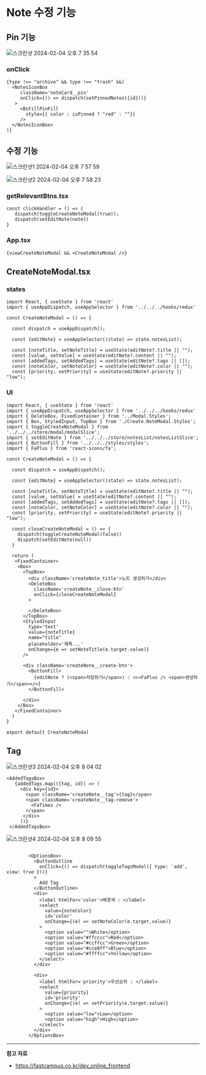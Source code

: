 # Note 수정 기능

## Pin 기능

![스크린샷 2024-02-04 오후 7 35 54](https://github.com/Heo-y-y/development-blog/assets/112863029/a1069f9f-5a02-4ae0-bb27-727e634a04b4)

### onClick

```tsx
{type !== "archive" && type !== "trash" &&(
  <NotesIconBox
     className='noteCard__pin'
     onClick={() => dispatch(setPinnedNotes({id}))}
   >
     <BsFillPinFill 
       style={{ color : isPinned ? "red" : ""}}
     />
  </NotesIconBox>
)}
```

## 수정 기능

![스크린샷1 2024-02-04 오후 7 57 59](https://github.com/Heo-y-y/development-blog/assets/112863029/49c8d48e-e220-4897-9ff1-e9b08dadfa5c)

![스크린샷2 2024-02-04 오후 7 58 23](https://github.com/Heo-y-y/development-blog/assets/112863029/26472856-496a-4a95-9939-ba683878daff)

### getRelevantBtns.tsx

```tsx
const clickHandler = () => {
   dispatch(toggleCreateNoteModal(true));
   dispatch(setEditNote(note))
}
```

### App.tsx

```tsx
{viewCreateNoteModal && <CreateNoteModal />}
```

## CreateNoteModal.tsx

### states

```tsx
import React, { useState } from 'react'
import { useAppDispatch, useAppSelector } from '../../../hooks/redux'

const CreateNoteModal = () => {

  const dispatch = useAppDispatch();

  const {editNote} = useAppSelector((state) => state.notesList);

  const [noteTitle, setNoteTitle] = useState(editNote?.title || "");
  const [value, setValue] = useState(editNote?.content || "");
  const [addedTags, setAddedTags] = useState(editNote?.tags || []);
  const [noteColor, setNoteColor] = useState(editNote?.color || "");
  const [priority, setPriority] = useState(editNote?.priority || "low");
```

### UI

```tsx
import React, { useState } from 'react'
import { useAppDispatch, useAppSelector } from '../../../hooks/redux'
import { DeleteBox, FixedContainer } from '../Modal.Styles';
import { Box, StyledInput, TopBox } from './Create.NoteModal.Styles';
import { toggleCreateNoteModal } from '../../../store/modal/modalSlice';
import { setEditNote } from '../../../store/notesList/notesListSlice';
import { ButtonFill } from '../../../styles/styles';
import { FaPlus } from 'react-icons/fa';

const CreateNoteModal = () => {

  const dispatch = useAppDispatch();

  const {editNote} = useAppSelector((state) => state.notesList);

  const [noteTitle, setNoteTitle] = useState(editNote?.title || "");
  const [value, setValue] = useState(editNote?.content || "");
  const [addedTags, setAddedTags] = useState(editNote?.tags || []);
  const [noteColor, setNoteColor] = useState(editNote?.color || "");
  const [priority, setPriority] = useState(editNote?.priority || "low");

  const closeCreateNoteModal = () => {
    dispatch(toggleCreateNoteModal(false))
    dispatch(setEditNote(null))
  }

  return (
   <FixedContainer>
    <Box>
      <TopBox>
        <div className='createNote_title'>노트 생성하기</div>
        <DeleteBox
          className='createNote__close-btn'
          onClick={closeCreateNoteModal}
        >

        </DeleteBox>
      </TopBox>
      <StyledInput 
        type='text'
        value={noteTitle}
        name="title"
        placeholder='제목...'
        onChange={e => setNoteTitle(e.target.value)}
      />

      <div className='createNote__create-btn'>
        <ButtonFill>
          {editNote ? (<span>저장하기</span>) : <><FaPlus /> <span>생성하기</span></>}
        </ButtonFill>

      </div>
    </Box>
   </FixedContainer>
  )
}

export default CreateNoteModal
```

## Tag

![스크린샷3 2024-02-04 오후 8 04 02](https://github.com/Heo-y-y/development-blog/assets/112863029/3d5e50b9-2571-4164-b2ff-d6e174a346f7)

```tsx
<AddedTagsBox>
   {addedTags.map(({tag, id}) => (
     <div key={id}>
       <span className='createNote__tag'>{tag}</span>
       <span className='createNote__tag-remove'>
         <FaTimes />
       </span>
      </div>
     ))}
 </AddedTagsBox>
```

![스크린샷4 2024-02-04 오후 8 09 55](https://github.com/Heo-y-y/development-blog/assets/112863029/a61bef55-71f4-425a-85e1-aa7db08c017a)

```tsx

        <OptionsBox>
          <ButtonOutline
            onClick={() => dispatch(toggleTagsModal({ type: 'add', view: true }))}
          >
            Add Tag
          </ButtonOutline>
          <div>
            <label htmlFor='color'>배경색 : </label>
            <select
              value={noteColor}
              id='color'
              onChange={(e) => setNoteColor(e.target.value)}
            >
              <option value="">White</option>
              <option value="#ffcccc">Red</option>
              <option value="#ccffcc">Green</option>
              <option value="#cce0ff">Blue</option>
              <option value="#ffffcc">Yellow</option>
            </select>
          </div>

          <div>
            <label htmlFor='priority'>우선순위 : </label>
            <select
              value={priority}
              id='priority'
              onChange={(e) => setPriority(e.target.value)}
            >
              <option value="low">Low</option>
              <option value="high">High</option>
            </select>
          </div>
        </OptionsBox>
```

---

**참고 자료**

- <https://fastcampus.co.kr/dev_online_frontend>
